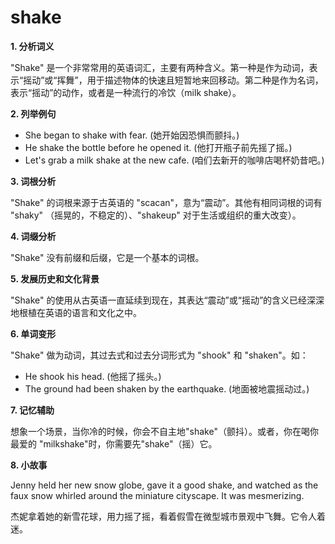 # shake

**1\. 分析词义**

  

"Shake" 是一个非常常用的英语词汇，主要有两种含义。第一种是作为动词，表示“摇动”或“挥舞”，用于描述物体的快速且短暂地来回移动。第二种是作为名词，表示“摇动”的动作，或者是一种流行的冷饮（milk shake）。

  

**2\. 列举例句**

  

*   She began to shake with fear. (她开始因恐惧而颤抖。)
*   He shake the bottle before he opened it. (他打开瓶子前先摇了摇。)
*   Let's grab a milk shake at the new cafe. (咱们去新开的咖啡店喝杯奶昔吧。)

  

**3\. 词根分析**

  

"Shake" 的词根来源于古英语的 "scacan"，意为“震动”。其他有相同词根的词有 "shaky" （摇晃的，不稳定的）、"shakeup" 对于生活或组织的重大改变）。

  

**4\. 词缀分析**

  

"Shake" 没有前缀和后缀，它是一个基本的词根。

  

**5\. 发展历史和文化背景**

  

"Shake" 的使用从古英语一直延续到现在，其表达“震动”或“摇动”的含义已经深深地根植在英语的语言和文化之中。

  

**6\. 单词变形**

  

"Shake" 做为动词，其过去式和过去分词形式为 "shook" 和 "shaken"。如：

  

*   He shook his head. (他摇了摇头。)
*   The ground had been shaken by the earthquake. (地面被地震摇动过。)

  

**7\. 记忆辅助**

  

想象一个场景，当你冷的时候，你会不自主地"shake"（颤抖）。或者，你在喝你最爱的 "milkshake"时，你需要先"shake"（摇）它。

  

**8\. 小故事**

  

Jenny held her new snow globe, gave it a good shake, and watched as the faux snow whirled around the miniature cityscape. It was mesmerizing.

  

杰妮拿着她的新雪花球，用力摇了摇，看着假雪在微型城市景观中飞舞。它令人着迷。
